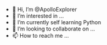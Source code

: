 - 👋 Hi, I’m @ApolloExplorer
- 👀 I’m interested in ...
- 🌱 I’m currently self learning Python
- 💞️ I’m looking to collaborate on ...
- 📫 How to reach me ...

<!---
ApolloExplorer/ApolloExplorer is a ✨ special ✨ repository because its `README.md` (this file) appears on your GitHub profile.
You can click the Preview link to take a look at your changes.
--->
